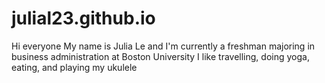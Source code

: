 # julial23.github.io

Hi everyone
My name is Julia Le and I'm currently a freshman majoring in business administration at Boston University
I like travelling, doing yoga, eating, and playing my ukulele
